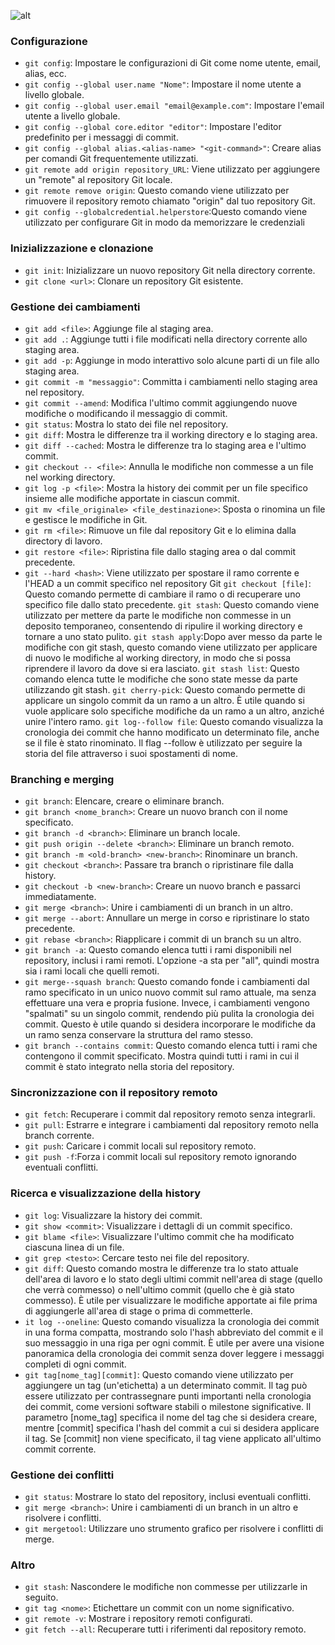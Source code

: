 ![alt](https://i.ibb.co/mDcVL6Z/Git.png)

### Configurazione

- `git config`: Impostare le configurazioni di Git come nome utente, email, alias, ecc.
- `git config --global user.name "Nome"`: Impostare il nome utente a livello globale.
- `git config --global user.email "email@example.com"`: Impostare l'email utente a livello globale.
- `git config --global core.editor "editor"`: Impostare l'editor predefinito per i messaggi di commit.
- `git config --global alias.<alias-name> "<git-command>"`: Creare alias per comandi Git frequentemente utilizzati.
- `git remote add origin repository_URL`: Viene utilizzato per aggiungere un "remote" al repository Git locale.
- `git remote remove origin`: Questo comando viene utilizzato per rimuovere il repository remoto chiamato "origin" dal tuo repository Git.
- `git config --globalcredential.helperstore`:Questo comando viene utilizzato per configurare Git in modo da memorizzare le credenziali

### Inizializzazione e clonazione

- `git init`: Inizializzare un nuovo repository Git nella directory corrente.
- `git clone <url>`: Clonare un repository Git esistente.

### Gestione dei cambiamenti

- `git add <file>`: Aggiunge file al staging area.
- `git add .`: Aggiunge tutti i file modificati nella directory corrente allo staging area.
- `git add -p`: Aggiunge in modo interattivo solo alcune parti di un file allo staging area.
- `git commit -m "messaggio"`: Committa i cambiamenti nello staging area nel repository.
- `git commit --amend`: Modifica l'ultimo commit aggiungendo nuove modifiche o modificando il messaggio di commit.
- `git status`: Mostra lo stato dei file nel repository.
- `git diff`: Mostra le differenze tra il working directory e lo staging area.
- `git diff --cached`: Mostra le differenze tra lo staging area e l'ultimo commit.
- `git checkout -- <file>`: Annulla le modifiche non commesse a un file nel working directory.
- `git log -p <file>`: Mostra la history dei commit per un file specifico insieme alle modifiche apportate in ciascun commit.
- `git mv <file_originale> <file_destinazione>`: Sposta o rinomina un file e gestisce le modifiche in Git.
- `git rm <file>`: Rimuove un file dal repository Git e lo elimina dalla directory di lavoro.
- `git restore <file>`: Ripristina file dallo staging area o dal commit precedente.
- `git --hard <hash>`: Viene utilizzato per spostare il ramo corrente e l'HEAD a un commit specifico nel repository Git
  `git checkout [file]`: Questo comando permette di cambiare il ramo o di recuperare uno specifico file dallo stato precedente.
  `git stash`: Questo comando viene utilizzato per mettere da parte le modifiche non commesse in un deposito temporaneo, consentendo di ripulire il working directory e tornare a uno stato pulito.
  `git stash apply`:Dopo aver messo da parte le modifiche con git stash, questo comando viene utilizzato per applicare di nuovo le modifiche al working directory, in modo che si possa riprendere il lavoro da dove si era lasciato.
  `git stash list`: Questo comando elenca tutte le modifiche che sono state messe da parte utilizzando git stash.
  `git cherry-pick`: Questo comando permette di applicare un singolo commit da un ramo a un altro. È utile quando si vuole applicare solo specifiche modifiche da un ramo a un altro, anziché unire l'intero ramo.
  `git log--follow file`: Questo comando visualizza la cronologia dei commit che hanno modificato un determinato file, anche se il file è stato rinominato. Il flag --follow è utilizzato per seguire la storia del file attraverso i suoi spostamenti di nome.

### Branching e merging

- `git branch`: Elencare, creare o eliminare branch.
- `git branch <nome_branch>`: Creare un nuovo branch con il nome specificato.
- `git branch -d <branch>`: Eliminare un branch locale.
- `git push origin --delete <branch>`: Eliminare un branch remoto.
- `git branch -m <old-branch> <new-branch>`: Rinominare un branch.
- `git checkout <branch>`: Passare tra branch o ripristinare file dalla history.
- `git checkout -b <new-branch>`: Creare un nuovo branch e passarci immediatamente.
- `git merge <branch>`: Unire i cambiamenti di un branch in un altro.
- `git merge --abort`: Annullare un merge in corso e ripristinare lo stato precedente.
- `git rebase <branch>`: Riapplicare i commit di un branch su un altro.
- `git branch -a`: Questo comando elenca tutti i rami disponibili nel repository, inclusi i rami remoti. L'opzione -a sta per "all", quindi mostra sia i rami locali che quelli remoti.
- `git merge--squash branch`: Questo comando fonde i cambiamenti dal ramo specificato in un unico nuovo commit sul ramo attuale, ma senza effettuare una vera e propria fusione. Invece, i cambiamenti vengono "spalmati" su un singolo commit, rendendo più pulita la cronologia dei commit. Questo è utile quando si desidera incorporare le modifiche da un ramo senza conservare la struttura del ramo stesso.
- `git branch --contains commit`: Questo comando elenca tutti i rami che contengono il commit specificato. Mostra quindi tutti i rami in cui il commit è stato integrato nella storia del repository.

### Sincronizzazione con il repository remoto

- `git fetch`: Recuperare i commit dal repository remoto senza integrarli.
- `git pull`: Estrarre e integrare i cambiamenti dal repository remoto nella branch corrente.
- `git push`: Caricare i commit locali sul repository remoto.
- `git push -f`:Forza i commit locali sul repository remoto ignorando eventuali conflitti.

### Ricerca e visualizzazione della history

- `git log`: Visualizzare la history dei commit.
- `git show <commit>`: Visualizzare i dettagli di un commit specifico.
- `git blame <file>`: Visualizzare l'ultimo commit che ha modificato ciascuna linea di un file.
- `git grep <testo>`: Cercare testo nei file del repository.
- `git diff`: Questo comando mostra le differenze tra lo stato attuale dell'area di lavoro e lo stato degli ultimi commit nell'area di stage (quello che verrà commesso) o nell'ultimo commit (quello che è già stato commesso). È utile per visualizzare le modifiche apportate ai file prima di aggiungerle all'area di stage o prima di commetterle.
- `it log --oneline`: Questo comando visualizza la cronologia dei commit in una forma compatta, mostrando solo l'hash abbreviato del commit e il suo messaggio in una riga per ogni commit. È utile per avere una visione panoramica della cronologia dei commit senza dover leggere i messaggi completi di ogni commit.
- `git tag[nome_tag][commit]`: Questo comando viene utilizzato per aggiungere un tag (un'etichetta) a un determinato commit. Il tag può essere utilizzato per contrassegnare punti importanti nella cronologia dei commit, come versioni software stabili o milestone significative. Il parametro [nome_tag] specifica il nome del tag che si desidera creare, mentre [commit] specifica l'hash del commit a cui si desidera applicare il tag. Se [commit] non viene specificato, il tag viene applicato all'ultimo commit corrente.

### Gestione dei conflitti

- `git status`: Mostrare lo stato del repository, inclusi eventuali conflitti.
- `git merge <branch>`: Unire i cambiamenti di un branch in un altro e risolvere i conflitti.
- `git mergetool`: Utilizzare uno strumento grafico per risolvere i conflitti di merge.

### Altro

- `git stash`: Nascondere le modifiche non commesse per utilizzarle in seguito.
- `git tag <nome>`: Etichettare un commit con un nome significativo.
- `git remote -v`: Mostrare i repository remoti configurati.
- `git fetch --all`: Recuperare tutti i riferimenti dal repository remoto.
